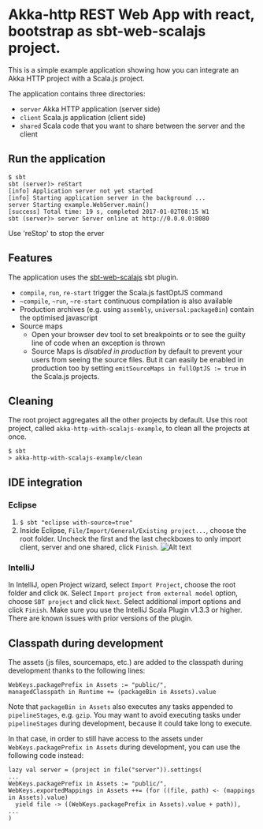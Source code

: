 # Akka-http REST Web App with react, bootstrap as sbt-web-scalajs project.

This is a simple example application showing how you can integrate an Akka HTTP project with a Scala.js project.

The application contains three directories:
* `server` Akka HTTP application (server side)
* `client` Scala.js application (client side)
* `shared` Scala code that you want to share between the server and the client

## Run the application
```shell
$ sbt
sbt (server)> reStart
[info] Application server not yet started
[info] Starting application server in the background ...
server Starting example.WebServer.main()
[success] Total time: 19 s, completed 2017-01-02T08:15 W1
sbt (server)> server Server online at http://0.0.0.0:8080
```
Use 'reStop' to stop the erver
## Features

The application uses the [sbt-web-scalajs](https://github.com/vmunier/sbt-web-scalajs) sbt plugin.

- `compile`, `run`, `re-start` trigger the Scala.js fastOptJS command
- `~compile`, `~run`, `~re-start` continuous compilation is also available
- Production archives (e.g. using `assembly`, `universal:packageBin`) contain the optimised javascript
- Source maps
  - Open your browser dev tool to set breakpoints or to see the guilty line of code when an exception is thrown
  - Source Maps is _disabled in production_ by default to prevent your users from seeing the source files. But it can easily be enabled in production too by setting `emitSourceMaps in fullOptJS := true` in the Scala.js projects.

## Cleaning

The root project aggregates all the other projects by default.
Use this root project, called `akka-http-with-scalajs-example`, to clean all the projects at once.
```shell
$ sbt
> akka-http-with-scalajs-example/clean
```

## IDE integration

### Eclipse

1. `$ sbt "eclipse with-source=true"`
2. Inside Eclipse, `File/Import/General/Existing project...`, choose the root folder. Uncheck the first and the last checkboxes to only import client, server and one shared, click `Finish`. ![Alt text](screenshots/eclipse-akka-http-with-scalajs-example.png?raw=true "eclipse akka-http-with-scalajs-example screenshot")

### IntelliJ

In IntelliJ, open Project wizard, select `Import Project`, choose the root folder and click `OK`.
Select `Import project from external model` option, choose `SBT project` and click `Next`. Select additional import options and click `Finish`.
Make sure you use the IntelliJ Scala Plugin v1.3.3 or higher. There are known issues with prior versions of the plugin.

## Classpath during development

The assets (js files, sourcemaps, etc.) are added to the classpath during development thanks to the following lines:
```
WebKeys.packagePrefix in Assets := "public/",
managedClasspath in Runtime += (packageBin in Assets).value
```

Note that `packageBin in Assets` also executes any tasks appended to `pipelineStages`, e.g. `gzip`.
You may want to avoid executing tasks under `pipelineStages` during development, because it could take long to execute.

In that case, in order to still have access to the assets under `WebKeys.packagePrefix in Assets` during development, you can use the following code instead:
```
lazy val server = (project in file("server")).settings(
...
WebKeys.packagePrefix in Assets := "public/",
WebKeys.exportedMappings in Assets ++= (for ((file, path) <- (mappings in Assets).value)
  yield file -> ((WebKeys.packagePrefix in Assets).value + path)),
...
)
```
